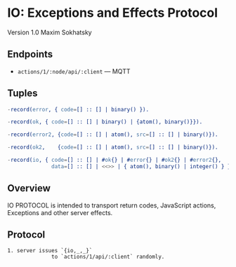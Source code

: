 IO: Exceptions and Effects Protocol
===================================

Version 1.0 Maxim Sokhatsky

Endpoints
--------

* `actions/1/:node/api/:client` — MQTT

Tuples
------

```erlang
-record(error, { code=[] :: [] | binary() }).
```

```erlang
-record(ok, { code=[] :: [] | binary() | {atom(), binary()}}).
```
```erlang
-record(error2, {code=[] :: [] | atom(), src=[] :: [] | binary()}).
```
```erlang
-record(ok2,    {code=[] :: [] | atom(), src=[] :: [] | binary()}).
```
```erlang
-record(io, { code=[] :: [] | #ok{} | #error{} | #ok2{} | #error2{},
              data=[] :: [] | <<>> | { atom(), binary() | integer() } }).
```

Overview
--------

IO PROTOCOL is intended to transport return codes, JavaScript actions, Exceptions and other server effects.

Protocol
--------

```
1. server issues `{io,_,_}`
              to `actions/1/api/:client` randomly.
```
